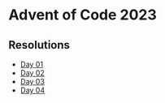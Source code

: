 # Advent of Code 2023

## Resolutions
- [Day 01](./solutions/day_01.py)
- [Day 02](./solutions/day_02.py)
- [Day 03](./solutions/day_03.py)
- [Day 04](./solutions/day_04.py)